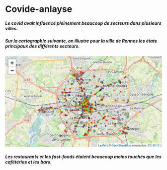 # Covide-anlayse
#####  Le covid avait influencé pleinement beaucoup de secteurs dans plusieurs villes.
#####  Sur la cartographie suivante, on illustre pour la ville de Rennes les états principaux des différents secteurs.  








![Rplot.png](Rplot.png)


#####  Les restaurants et les fast-foods étaient beaucoup moins touchés que les cafétérias et les bars.
